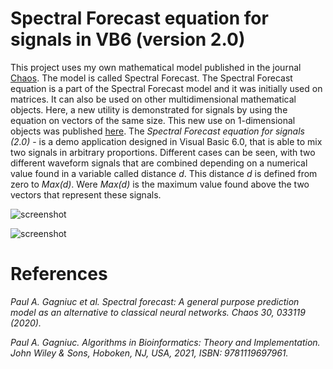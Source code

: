 # Spectral Forecast equation for signals in VB6 (version 2.0)

This project uses my own mathematical model published in the journal [Chaos](https://aip.scitation.org/doi/10.1063/1.5120818). The model is called Spectral Forecast. The Spectral Forecast equation is a part of the Spectral Forecast model and it was initially used on matrices. It can also be used on other multidimensional mathematical objects. Here, a new utility is demonstrated for signals by using the equation on vectors of the same size. This new use on 1-dimensional objects was published [here](https://www.wiley.com/en-ie/Algorithms+in+Bioinformatics:+Theory+and+Implementation-p-9781119697992). The <i>Spectral Forecast equation for signals (2.0)</i> - is a demo application designed in Visual Basic 6.0, that is able to mix two signals in arbitrary proportions. Different cases can be seen, with two different waveform signals that are combined depending on a numerical value found in a variable called distance <i>d</i>. This distance <i>d</i> is defined from zero to <i>Max(d)</i>. Were <i>Max(d)</i> is the maximum value found above the two vectors that represent these signals.

![screenshot](https://github.com/Gagniuc/Spectral-Forecast-equation-VB6-app-2.0/blob/main/img/Spectral%20Forecast%20in%20VB%20(1).gif?raw=true)

![screenshot](https://github.com/Gagniuc/Spectral-Forecast-equation-VB6-app-2.0/blob/main/img/Spectral%20Forecast%20in%20VB%20(2).gif?raw=true)

# References

<i>Paul A. Gagniuc et al. Spectral forecast: A general purpose prediction model as an alternative to classical neural networks. Chaos 30, 033119 (2020).</i>

<i>Paul A. Gagniuc. Algorithms in Bioinformatics: Theory and Implementation. John Wiley & Sons, Hoboken, NJ, USA, 2021, ISBN: 9781119697961.</i>
